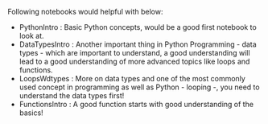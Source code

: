 Following notebooks would helpful with below:
- PythonIntro : Basic Python concepts, would be a good first notebook to look at.
- DataTypesIntro : Another important thing in Python Programming - data types - which are important to understand, a good understanding will lead to a good understanding of more advanced topics like loops and functions.
- LoopsWdtypes : More on data types and one of the most commonly used concept in programming as well as Python - looping -, you need to understand the data types first!
- FunctionsIntro : A good function starts with good understanding of the basics!

